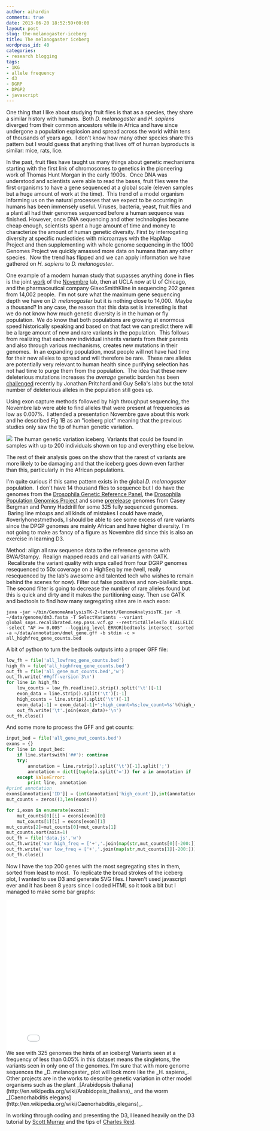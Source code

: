 ```yaml
---
author: aihardin
comments: true
date: 2013-06-20 18:52:59+00:00
layout: post
slug: the-melanogaster-iceberg
title: The melanogaster iceberg
wordpress_id: 40
categories:
- research blogging
tags:
- 1KG
- allele frequency
- d3
- DGRP
- DPGP2
- javascript
---
```


One thing that I like about studying fruit flies is that as a species, they share a similar history with humans.  Both _D. melanogaster_ and _H. sapiens_ diverged from their common ancestors while in Africa and have since undergone a population explosion and spread across the world within tens of thousands of years ago.  I don't know how many other species share this pattern but I would guess that anything that lives off of human byproducts is similar: mice, rats, lice.

In the past, fruit flies have taught us many things about genetic mechanisms starting with the first link of chromosomes to genetics in the pioneering work of Thomas Hunt Morgan in the early 1900s.  Once DNA was understood and scientists were able to read the bases, fruit flies were the first organisms to have a gene sequenced at a global scale (eleven samples but a huge amount of work at the time).  This trend of a model organism informing us on the natural processes that we expect to be occurring in humans has been immensely useful. Viruses, bacteria, yeast, fruit flies and a plant all had their genomes sequenced before a human sequence was finished. However, once DNA sequencing and other technologies became cheap enough, scientists spent a huge amount of time and money to characterize the amount of human genetic diversity. First by interrogating diversity at specific nucleotides with microarrays with the HapMap Project and then supplementing with whole genome sequencing in the 1000 Genomes Project we quickly amassed more data on humans than any other species.  Now the trend has flipped and we can apply information we have gathered on _H. sapiens_ to _D. melanogaster_.

One example of a modern human study that supasses anything done in flies is the joint [work](http://www.ncbi.nlm.nih.gov/pubmed/22604722) of the [Novembre](http://jnpopgen.org/) lab, then at UCLA now at U of Chicago, and the pharmaceutical company GlaxoSmithKline in sequencing 202 genes from 14,002 people.  I'm not sure what the maximum gene sequencing depth we have on _D. melanogaster_ but it is nothing close to 14,000.  Maybe a thousand? In any case, the reason that this data set is interesting is that we do not know how much genetic diversity is in the human or fly population.  We do know that both populations are growing at enormous speed historically speaking and based on that fact we can predict there will be a large amount of new and rare variants in the population.  This follows from realizing that each new individual inherits variants from their parents and also through various mechanisms, creates new mutations in their genomes.  In an expanding population, most people will not have had time for their new alleles to spread and will therefore be rare.  These rare alleles are potentially very relevant to human health since purifying selection has not had time to purge them from the population.  The idea that these new deleterious mutations increases the _average_ genetic burden has been [challenged](http://haldanessieve.org/2013/05/10/the-deleterious-mutation-load-is-insensitive-to-recent-population-history/) recently by Jonathan Pritchard and Guy Sella's labs but the total number of deleterious alleles in the population still goes up.

Using exon capture methods followed by high throughput sequencing, the Novembre lab were able to find alleles that were present at frequencies as low as 0.007%.  I attended a presentation Novembre gave about this work and he described Fig 1B as an "iceberg plot" meaning that the previous studies only saw the tip of human genetic variation.

![](http://newsroom.ucla.edu/portal/ucla/artwork/3/4/0/7/4/234074/John_Novembre_2012_iceberg_image.jpg) The human genetic variation iceberg. Variants that could be found in samples with up to 200 individuals shown on top and everything else below.

The rest of their analysis goes on the show that the rarest of variants are more likely to be damaging and that the iceberg goes down even farther than this, particularly in the African populations.

I'm quite curious if this same pattern exists in the global _D. melanogaster_ population.  I don't have 14 thousand flies to sequence but I do have the genomes from the [Drosophila Genetic Reference Panel](http://dgrp.gnets.ncsu.edu/), the [Drosophila Population Genomics Project](http://www.dpgp.org/dpgp2/DPGP2.html) and some [prerelease](http://bergmanlab.smith.man.ac.uk/?p=1685) genomes from Casey Bergman and Penny Haddrill for some 325 fully sequenced genomes.  Baring line mixups and all kinds of mistakes I could have made, #overlyhonestmethods, I should be able to see some excess of rare variants since the DPGP genomes are mainly African and have higher diversity. I'm not going to make as fancy of a figure as Novembre did since this is also an exercise in learning D3.

Method: align all raw sequence data to the reference genome with BWA/Stampy.  Realign mapped reads and call variants with GATK.  Recalibrate the variant quality with snps called from four DGRP genomes resequenced to 50x coverage on a HighSeq by me (well, really resequenced by the lab's awesome and talented tech who wishes to remain behind the scenes for now). Filter out false positives and non-biallelic snps. The second filter is going to decrease the number of rare alleles found but this is quick and dirty and it makes the partitioning easy. Then use GATK and bedtools to find how many segregating sites are in each exon:

    
    java -jar ~/bin/GenomeAnalysisTK-2-latest/GenomeAnalysisTK.jar -R ~/data/genome/dm3.fasta -T SelectVariants --variant global_snps.recalibrated.sep.pass.vcf.gz --restrictAllelesTo BIALLELIC -select "AF >= 0.005" --logging_level ERROR|bedtools intersect -sorted -a ~/data/annotation/dmel_gene.gff -b stdin -c > all_highfreq_gene_counts.bed


A bit of python to turn the bedtools outputs into a proper GFF file:

```python    
low_fh = file('all_lowfreq_gene_counts.bed')
high_fh = file('all_highfreq_gene_counts.bed')
out_fh = file('all_gene_mut_counts.bed','w')
out_fh.write('##gff-version 3\n')
for line in high_fh:
    low_counts = low_fh.readline().strip().split('\t')[-1]
    exon_data = line.strip().split('\t')[:-1]
    high_counts = line.strip().split('\t')[-1]
    exon_data[-1] = exon_data[-1]+';high_count=%s;low_count=%s'%(high_counts,low_counts)
    out_fh.write('\t'.join(exon_data)+'\n')
out_fh.close()
```

And some more to process the GFF and get counts:

```python
input_bed = file('all_gene_mut_counts.bed')
exons = {}
for line in input_bed:
    if line.startswith('##'): continue
    try:
        annotation = line.rstrip().split('\t')[-1].split(';')
        annotation = dict([tuple(a.split('=')) for a in annotation if '=' in a]) #skips the flag values but don't need them
    except ValueError:
        print line, annotation
#print annotation
exons[annotation['ID']] = (int(annotation['high_count']),int(annotation['low_count']))
mut_counts = zeros((3,len(exons)))

for i,exon in enumerate(exons):
    mut_counts[0][i] = exons[exon][0]
    mut_counts[1][i] = exons[exon][1]
mut_counts[2]=mut_counts[0]+mut_counts[1]
mut_counts.sort(axis=1)
out_fh = file('data.js','w')
out_fh.write('var high_freq = ['+','.join(map(str,mut_counts[0][-200:]))+']\n')
out_fh.write('var low_freq = ['+','.join(map(str,mut_counts[1][-200:]))+']\n')
out_fh.close()
```

Now I have the top 200 genes with the most segregating sites in them, sorted from least to most.  To replicate the broad strokes of the iceberg plot, I wanted to use D3 and generate SVG files. I haven't used javascript ever and it has been 8 years since I coded HTML so it took a bit but I managed to make some bar graphs:
<iframe style="border: 0px;" src="{{ "/plots/iceberg.html" | prepend: site.baseurl }}" height="400" width="800" scrolling="no"></iframe>
We see with 325 genomes the hints of an iceberg! Variants seen at a frequency of less than 0.05% in this dataset means the singletons, the variants seen in only one of the genomes. I'm sure that with more genome sequences the _D. melanogaster_ plot will look more like the _H. sapiens_. Other projects are in the works to describe genetic variation in other model organisms such as the plant _[Arabidopsis thaliana](http://en.wikipedia.org/wiki/Arabidopsis_thaliana)_ and the worm _[Caenorhabditis elegans](http://en.wikipedia.org/wiki/Caenorhabditis_elegans)_.

In working through coding and presenting the D3, I leaned heavily on the D3 tutorial by [Scott Murray](http://alignedleft.com/tutorials/d3/) and the tips of [Charles Reid](http://charlesmartinreid.com/wordpress/2012/08/d3-and-wordpress/).
